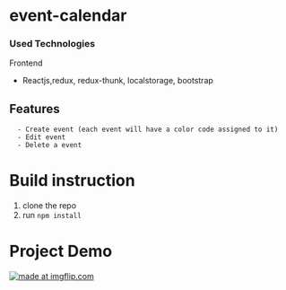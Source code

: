 # event-calendar
### Used Technologies
 Frontend
  - Reactjs,redux, redux-thunk, localstorage, bootstrap
##  Features
      - Create event (each event will have a color code assigned to it)
      - Edit event
      - Delete a event
# Build instruction
1.  clone the repo
2.  run `npm install`

# Project Demo
<a href="https://imgflip.com/gif/2kxwik"><img src="https://i.imgflip.com/2kxwik.gif" title="made at imgflip.com"/></a>


